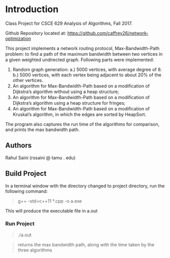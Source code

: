# Introduction

Class Project for CSCE 629 Analysis of Algorithms, Fall 2017.

Github Repository located at: https://github.com/caffrey26/network-optimization

This project implements a network routing protocol, Max-Bandwidth-Path problem: to ﬁnd a path of the maximum bandwidth between two vertices in a given weighted undirected graph. 
Following parts were implemented: 

1. Random graph generation: a.) 5000 vertices, with average degree of 8. b.) 5000 vertices, with each vertex being adjacent to about 20% of the other vertices.
2. An algorithm for Max-Bandwidth-Path based on a modiﬁcation of Dijkstra’s algorithm without using a heap structure; 
3. An algorithm for Max-Bandwidth-Path based on a modiﬁcation of Dijkstra’s algorithm using a heap structure for fringes;
4. An algorithm for Max-Bandwidth-Path based on a modiﬁcation of Kruskal’s algorithm, in which the edges are sorted by HeapSort.

The program also captures the run time of the algorithms for comparison, and prints the max bandwidth path.

## Authors             

Rahul Saini (rssaini @ tamu . edu)


## Build Project
In a terminal window with the directory changed to project directory, run the following command:
> g++ -std=c++11 *.cpp -o a.exe

This will produce the executable file in a.out

### Run Project        

> ./a.out

> returns the max bandwidth path, along with the time taken by the three algorithms


